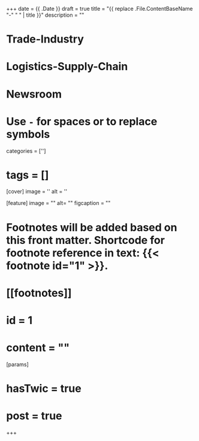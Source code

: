 +++
date = {{ .Date }}
draft = true
title = "{{ replace .File.ContentBaseName "-" " " | title }}"
description = ""

# Trade-Industry
# Logistics-Supply-Chain
# Newsroom

# Use `-` for spaces or to replace symbols
categories = ['']
# tags = []


[cover]
  image = ''
  alt = ''


[feature]
  image = ""
  alt= ""
  figcaption = ""

# Footnotes will be added based on this front matter. Shortcode for footnote reference in text: {{< footnote id="1" >}}.

# [[footnotes]]
#   id = 1
#   content = ""


[params]
#  hasTwic = true
#  post = true

+++
